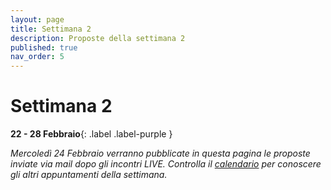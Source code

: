 ```yaml
---
layout: page
title: Settimana 2
description: Proposte della settimana 2
published: true
nav_order: 5
---
```


# Settimana 2

**22 - 28 Febbraio**{: .label .label-purple }

_Mercoledì 24 Febbraio verranno pubblicate in questa pagina le proposte inviate via mail dopo gli incontri LIVE. Controlla il [calendario](../calendario) per conoscere gli altri appuntamenti della settimana._



